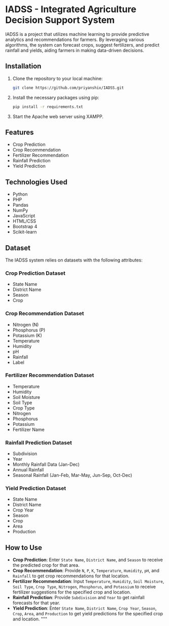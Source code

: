 # IADSS - Integrated Agriculture Decision Support System

IADSS is a project that utilizes machine learning to provide predictive analytics and recommendations for farmers. By leveraging various algorithms, the system can forecast crops, suggest fertilizers, and predict rainfall and yields, aiding farmers in making data-driven decisions.

## Installation

1. Clone the repository to your local machine:
    ```bash
    git clone https://github.com/priyanshix/IADSS.git
    ```
2. Install the necessary packages using pip:
    ```bash
    pip install -r requirements.txt
    ```
3. Start the Apache web server using XAMPP.

## Features
- Crop Prediction
- Crop Recommendation
- Fertilizer Recommendation
- Rainfall Prediction
- Yield Prediction

## Technologies Used
- Python
- PHP
- Pandas
- NumPy
- JavaScript
- HTML/CSS
- Bootstrap 4
- Scikit-learn

## Dataset
The IADSS system relies on datasets with the following attributes:

### Crop Prediction Dataset
- State Name
- District Name
- Season
- Crop

### Crop Recommendation Dataset
- Nitrogen (N)
- Phosphorus (P)
- Potassium (K)
- Temperature
- Humidity
- pH
- Rainfall
- Label

### Fertilizer Recommendation Dataset
- Temperature
- Humidity
- Soil Moisture
- Soil Type
- Crop Type
- Nitrogen
- Phosphorus
- Potassium
- Fertilizer Name

### Rainfall Prediction Dataset
- Subdivision
- Year
- Monthly Rainfall Data (Jan-Dec)
- Annual Rainfall
- Seasonal Rainfall (Jan-Feb, Mar-May, Jun-Sep, Oct-Dec)

### Yield Prediction Dataset
- State Name
- District Name
- Crop Year
- Season
- Crop
- Area
- Production

## How to Use
- **Crop Prediction**: Enter `State Name`, `District Name`, and `Season` to receive the predicted crop for that area.
- **Crop Recommendation**: Provide `N`, `P`, `K`, `Temperature`, `Humidity`, `pH`, and `Rainfall` to get crop recommendations for that location.
- **Fertilizer Recommendation**: Input `Temperature`, `Humidity`, `Soil Moisture`, `Soil Type`, `Crop Type`, `Nitrogen`, `Phosphorus`, and `Potassium` to receive fertilizer suggestions for the specified crop and location.
- **Rainfall Prediction**: Provide `Subdivision` and `Year` to get rainfall forecasts for that year.
- **Yield Prediction**: Enter `State Name`, `District Name`, `Crop Year`, `Season`, `Crop`, `Area`, and `Production` to get yield predictions for the specified crop and location.
"""

